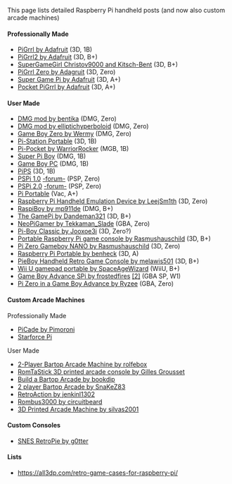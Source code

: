This page lists detailed Raspberry Pi handheld posts (and now also custom arcade machines)

#### Professionally Made

* [PiGrrl by Adafruit](https://learn.adafruit.com/pigrrl-raspberry-pi-gameboy/overview) (3D, 1B)
* [PiGrrl2 by Adafruit](https://learn.adafruit.com/pigrrl-2/overview) (3D, B+)
* [SuperGameGirl Christov9000 and Kitsch-Bent](http://www.supergamegirl.com/) (3D, B+)
* [PiGrrl Zero by Adagruit](https://learn.adafruit.com/pigrrl-zero/overview) (3D, Zero)
* [Super Game Pi by Adafruit](https://learn.adafruit.com/super-game-pi) (3D, A+)
* [Pocket PiGrrl by Adafruit](https://learn.adafruit.com/pocket-pigrrl/) (3D, A+)

#### User Made

* [DMG mod by bentika](http://imgur.com/a/shoci) (DMG, Zero)
* [DMG mod by elliptichyperboloid](https://imgur.com/gallery/XBXNu) (DMG, Zero)
* [Game Boy Zero by Wermy](http://sudomod.com/wiki/index.php?title=Game_Boy_Zero) (DMG, Zero)
* [Pi-Station Portable](http://drewsrobots.blogspot.com/2015/06/building-my-psp-pistation-portable.html) (3D, 1B)
* [Pi-Pocket by WarriorRocker](http://www.xodustech.com/projects/raspberry-pi-gameboy-pocket) (MGB, 1B)
* [Super Pi Boy](https://superpiboy.wordpress.com/) (DMG, 1B)
* [Game Boy PC](http://www.retrovia.ie/showthread.php/8491-Game-Boy-PC-(Raspberry-Pi)) (DMG, 1B)
* [PiPS](http://www.instructables.com/id/PiPS-Pi-Portable-Station-a-Raspberry-Pi-Gaming-Han/?ALLSTEPS) (3D, 1B)
* [PSPi 1.0](http://othermod.com/pspi-version-1/) [-forum-](https://retropie.org.uk/forum/topic/2201/pspi-1-0-psp-raspberry-pi-zero-retropie-mod) (PSP, Zero)
* [PSPi 2.0](http://othermod.com/pspi-version-2/) [-forum-](https://retropie.org.uk/forum/topic/2217/pspi-2-0-psp-raspberry-pi-zero-build-progress) (PSP, Zero)
* [Pi Portable](https://retropie.org.uk/forum/topic/1047/pi-portable) (Vac, A+)
* [Raspberry Pi Handheld Emulation Device by LeejSm1th](http://imgur.com/a/9Rvfd) (3D, Zero)
* [RaspiBoy by mp911de](http://www.instructables.com/id/RaspiBoy-Raspberry-Pi-Gameboy-SuperPiBoy-A-Raspber/?ALLSTEPS) (DMG, B+)
* [The GamePi by Dandeman321](http://cookingcircuits.com/home/thegamepi) (3D, B+)
* [NeoPiGamer by Tekkaman_Slade](https://retropie.org.uk/forum/topic/960/neopigamer) (GBA, Zero)
* [Pi-Boy Classic by Jooxoe3i](http://www.thingiverse.com/thing:920594) (3D, Zero?)
* [Portable Raspberry Pi game console by Rasmushauschild](http://www.thingiverse.com/thing:939901) (3D, B+)
* [Pi Zero Gameboy NANO by Rasmushauschild](http://www.thingiverse.com/thing:1334253) (3D, Zero)
* [Raspberry Pi Portable by benheck](http://www.thingiverse.com/thing:110354) (3D, A)
* [PieBoy Handheld Retro Game Console by melawis501](https://www.thingiverse.com/thing:1681431) (3D, B+)
* [Wii U gamepad portable by SpaceAgeWizard](http://imgur.com/gallery/wmopX) (WiiU, B+)
* [Game Boy Advance SPi by frostedfires](http://forum.odroid.com/viewtopic.php?f=108&t=6089) [\[2\]](https://blog.adafruit.com/2014/11/21/a-raspberry-pi-in-a-game-boy-advance-sp-piday-raspberrypi-raspberry_pi/) (GBA SP, W1)
* [Pi Zero in a Game Boy Advance by Ryzee](http://imgur.com/a/kjFmS) (GBA, Zero)

#### Custom Arcade Machines

Professionally Made

* [PiCade by Pimoroni](https://shop.pimoroni.com/products/picade)
* [Starforce Pi](www.starforcepi.com/)

User Made

* [2-Player Bartop Arcade Machine by rolfebox](http://www.instructables.com/id/2-Player-Bartop-Arcade-Machine-Powered-by-Pi/?ALLSTEPS)
* [RomTaStick 3D printed arcade console by Gilles Grousset](http://blog.backelite.com/blog/2016/07/29/romtastick-3d-printed-arcade-console/)
* [Build a Bartop Arcade by bookdip](http://www.buildabartoparcade.com/)
* [2 player Bartop Arcade by SnaKeZ83](https://imgur.com/a/9LebN)
* [RetroAction by jenkinl1302](http://imgur.com/gallery/NQpJ2)
* [Rombus3000 by circuitbeard](http://circuitbeard.co.uk/blog/rombus3000-a-raspberry-pi-mini-arcade-machine)
* [3D Printed Arcade Machine by silvas2001](http://slivas2001.pixnet.net/blog/post/63886792)

#### Custom Consoles

* [SNES RetroPie by g0tter](https://imgur.com/a/llFkj)

#### Lists

* https://all3dp.com/retro-game-cases-for-raspberry-pi/